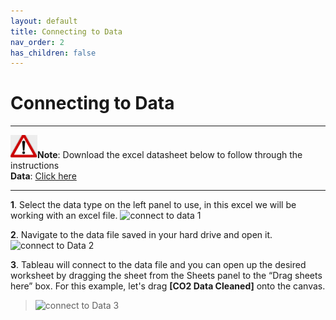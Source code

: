 ```yaml
---
layout: default
title: Connecting to Data
nav_order: 2
has_children: false
---
```


# Connecting to Data

---

![](./assets/images/note-icon.png "Note")<b>Note</b>: Download the excel datasheet below to follow through the instructions 
<br>
<b>Data</b>: [Click here](https://mkt.tableau.com/Public/Datasets/World_Bank_CO2.xlsx)

---

**1**. Select the data type on the left panel to use, in this excel we will be working with an excel file.
![](https://github.com/cysong12/Tableau-Desktop-Public-Edition/blob/gh-pages/docs/images/ctd1.png?raw=true "connect to data 1")
<br>

**2**. Navigate to the data file saved in your hard drive and open it.
![](https://github.com/cysong12/Tableau-Desktop-Public-Edition/blob/gh-pages/assets/images/connecting-to-data-2.png?raw=true "connect to Data 2")
<br>

**3**. Tableau will connect to the data file and you can open up the desired worksheet by dragging the sheet from the Sheets panel to the “Drag sheets here” box. For this example, let's drag **[CO2 Data Cleaned]** onto the canvas.
>![](https://github.com/cysong12/Tableau-Desktop-Public-Edition/blob/gh-pages/assets/images/connecting-to-data-3.png?raw=true "connect to Data 3")

<br>
 
